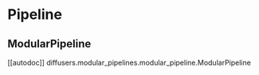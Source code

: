 # Pipeline

## ModularPipeline

[[autodoc]] diffusers.modular_pipelines.modular_pipeline.ModularPipeline
